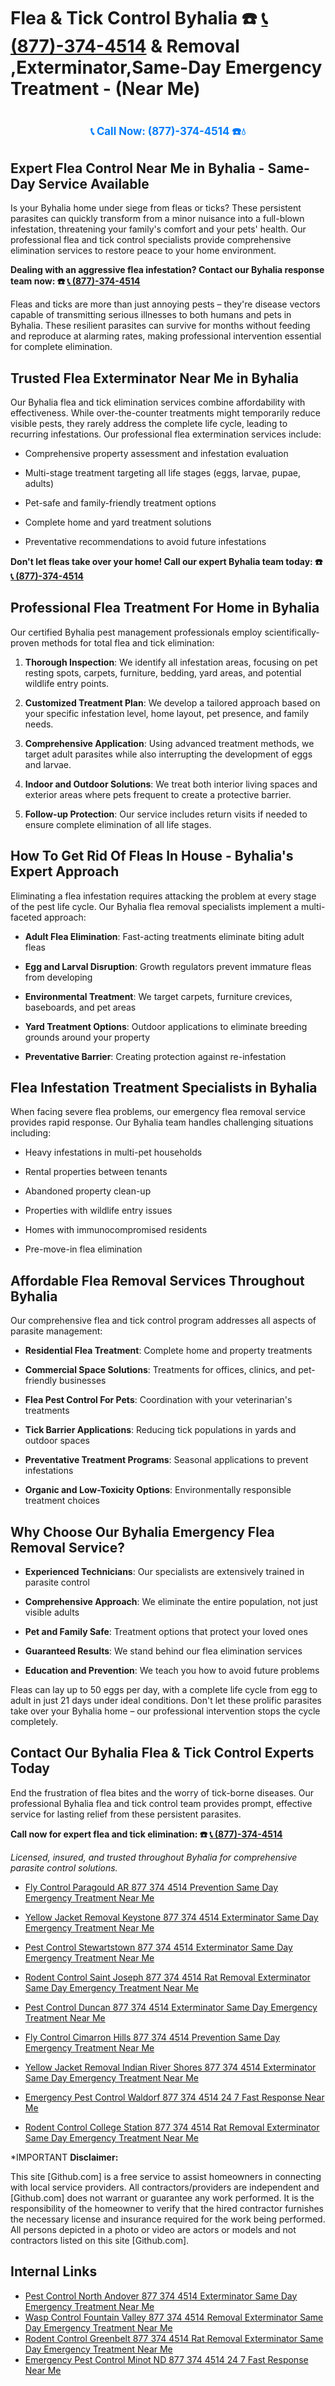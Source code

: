 # Flea & Tick Control Byhalia ☎️ [📞 (877)-374-4514](https://pest-control-4514.netlify.app) & Removal ,Exterminator,Same-Day Emergency Treatment - (Near Me) 
# 

<p align="center" style="font-size: 1.2em; font-weight: bold; margin: 20px 0;">
  <a href="https://pest-control-4514.netlify.app" target="_blank" style="color: #007BFF; text-decoration: none;">📞 Call Now: (877)-374-4514 ☎️💧</a>
</p>

## Expert Flea Control Near Me in Byhalia - Same-Day Service Available

Is your Byhalia home under siege from fleas or ticks? These persistent parasites can quickly transform from a minor nuisance into a full-blown infestation, threatening your family's comfort and your pets' health. Our professional flea and tick control specialists provide comprehensive elimination services to restore peace to your home environment.

**Dealing with an aggressive flea infestation? Contact our Byhalia response team now: ☎️ [📞 (877)-374-4514](https://pest-control-4514.netlify.app)**

Fleas and ticks are more than just annoying pests – they're disease vectors capable of transmitting serious illnesses to both humans and pets in Byhalia. These resilient parasites can survive for months without feeding and reproduce at alarming rates, making professional intervention essential for complete elimination.

## Trusted Flea Exterminator Near Me in Byhalia

Our Byhalia flea and tick elimination services combine affordability with effectiveness. While over-the-counter treatments might temporarily reduce visible pests, they rarely address the complete life cycle, leading to recurring infestations. Our professional flea extermination services include:

- Comprehensive property assessment and infestation evaluation  

- Multi-stage treatment targeting all life stages (eggs, larvae, pupae, adults)  

- Pet-safe and family-friendly treatment options  

- Complete home and yard treatment solutions  

- Preventative recommendations to avoid future infestations  

**Don't let fleas take over your home! Call our expert Byhalia team today: ☎️ [📞 (877)-374-4514](https://pest-control-4514.netlify.app)**

## Professional Flea Treatment For Home in Byhalia

Our certified Byhalia pest management professionals employ scientifically-proven methods for total flea and tick elimination:

1. **Thorough Inspection**: We identify all infestation areas, focusing on pet resting spots, carpets, furniture, bedding, yard areas, and potential wildlife entry points.  

2. **Customized Treatment Plan**: We develop a tailored approach based on your specific infestation level, home layout, pet presence, and family needs.  

3. **Comprehensive Application**: Using advanced treatment methods, we target adult parasites while also interrupting the development of eggs and larvae.  

4. **Indoor and Outdoor Solutions**: We treat both interior living spaces and exterior areas where pets frequent to create a protective barrier.  

5. **Follow-up Protection**: Our service includes return visits if needed to ensure complete elimination of all life stages.  

## How To Get Rid Of Fleas In House - Byhalia's Expert Approach

Eliminating a flea infestation requires attacking the problem at every stage of the pest life cycle. Our Byhalia flea removal specialists implement a multi-faceted approach:

- **Adult Flea Elimination**: Fast-acting treatments eliminate biting adult fleas  

- **Egg and Larval Disruption**: Growth regulators prevent immature fleas from developing  

- **Environmental Treatment**: We target carpets, furniture crevices, baseboards, and pet areas  

- **Yard Treatment Options**: Outdoor applications to eliminate breeding grounds around your property  

- **Preventative Barrier**: Creating protection against re-infestation  

## Flea Infestation Treatment Specialists in Byhalia

When facing severe flea problems, our emergency flea removal service provides rapid response. Our Byhalia team handles challenging situations including:

- Heavy infestations in multi-pet households  

- Rental properties between tenants  

- Abandoned property clean-up  

- Properties with wildlife entry issues  

- Homes with immunocompromised residents  

- Pre-move-in flea elimination  

## Affordable Flea Removal Services Throughout Byhalia

Our comprehensive flea and tick control program addresses all aspects of parasite management:

- **Residential Flea Treatment**: Complete home and property treatments  

- **Commercial Space Solutions**: Treatments for offices, clinics, and pet-friendly businesses  

- **Flea Pest Control For Pets**: Coordination with your veterinarian's treatments  

- **Tick Barrier Applications**: Reducing tick populations in yards and outdoor spaces  

- **Preventative Treatment Programs**: Seasonal applications to prevent infestations  

- **Organic and Low-Toxicity Options**: Environmentally responsible treatment choices  

## Why Choose Our Byhalia Emergency Flea Removal Service?

- **Experienced Technicians**: Our specialists are extensively trained in parasite control  

- **Comprehensive Approach**: We eliminate the entire population, not just visible adults  

- **Pet and Family Safe**: Treatment options that protect your loved ones  

- **Guaranteed Results**: We stand behind our flea elimination services  

- **Education and Prevention**: We teach you how to avoid future problems  

Fleas can lay up to 50 eggs per day, with a complete life cycle from egg to adult in just 21 days under ideal conditions. Don't let these prolific parasites take over your Byhalia home – our professional intervention stops the cycle completely.

## Contact Our Byhalia Flea & Tick Control Experts Today

End the frustration of flea bites and the worry of tick-borne diseases. Our professional Byhalia flea and tick control team provides prompt, effective service for lasting relief from these persistent parasites.

**Call now for expert flea and tick elimination: ☎️ [📞 (877)-374-4514](https://pest-control-4514.netlify.app)**

*Licensed, insured, and trusted throughout Byhalia for comprehensive parasite control solutions.*


- [Fly Control Paragould AR 877 374 4514 Prevention Same Day Emergency Treatment Near Me](https://github.com/allyoucaneatsushiin/plumbing-texas/blob/main/Fly-Control-Paragould-AR-877-374-4514-Prevention-Same-Day-Emergency-Treatment-Near-Me.md)
- [Yellow Jacket Removal Keystone 877 374 4514 Exterminator Same Day Emergency Treatment Near Me](https://github.com/allyoucaneatsushiin/plumbing-texas/blob/main/Yellow-Jacket-Removal-Keystone-877-374-4514-Exterminator-Same-Day-Emergency-Treatment-Near-Me.md)
- [Pest Control Stewartstown 877 374 4514 Exterminator Same Day Emergency Treatment Near Me](https://github.com/allyoucaneatsushiin/plumbing-texas/blob/main/Pest-Control-Stewartstown-877-374-4514-Exterminator-Same-Day-Emergency-Treatment-Near-Me.md)


- [Rodent Control Saint Joseph 877 374 4514 Rat Removal Exterminator Same Day Emergency Treatment Near Me](https://github.com/allyoucaneatsushiin/plumbing-texas/blob/main/Rodent-Control-Saint-Joseph-877-374-4514-Rat-Removal-Exterminator-Same-Day-Emergency-Treatment-Near-Me.md)
- [Pest Control Duncan 877 374 4514 Exterminator Same Day Emergency Treatment Near Me](https://github.com/allyoucaneatsushiin/plumbing-texas/blob/main/Pest-Control-Duncan-877-374-4514-Exterminator-Same-Day-Emergency-Treatment-Near-Me.md)
- [Fly Control Cimarron Hills 877 374 4514 Prevention Same Day Emergency Treatment Near Me](https://github.com/allyoucaneatsushiin/plumbing-texas/blob/main/Fly-Control-Cimarron-Hills-877-374-4514-Prevention-Same-Day-Emergency-Treatment-Near-Me.md)


- [Yellow Jacket Removal Indian River Shores 877 374 4514 Exterminator Same Day Emergency Treatment Near Me](https://github.com/allyoucaneatsushiin/plumbing-texas/blob/main/Yellow-Jacket-Removal-Indian-River-Shores-877-374-4514-Exterminator-Same-Day-Emergency-Treatment-Near-Me.md)
- [Emergency Pest Control Waldorf 877 374 4514 24 7 Fast Response Near Me](https://github.com/allyoucaneatsushiin/plumbing-texas/blob/main/Emergency-Pest-Control-Waldorf-877-374-4514-24-7-Fast-Response-Near-Me.md)
- [Rodent Control College Station 877 374 4514 Rat Removal Exterminator Same Day Emergency Treatment Near Me](https://github.com/allyoucaneatsushiin/plumbing-texas/blob/main/Rodent-Control-College-Station-877-374-4514-Rat-Removal-Exterminator-Same-Day-Emergency-Treatment-Near-Me.md)


*IMPORTANT **Disclaimer:**  

This site [Github.com] is a free service to assist homeowners in connecting with local service providers. All contractors/providers are independent and [Github.com] does not warrant or guarantee any work performed. It is the responsibility of the homeowner to verify that the hired contractor furnishes the necessary license and insurance required for the work being performed. All persons depicted in a photo or video are actors or models and not contractors listed on this site [Github.com].


## Internal Links
- [Pest Control North Andover 877 374 4514 Exterminator Same Day Emergency Treatment Near Me](https://github.com/allyoucaneatsushiin/plumbing-texas/blob/main/Pest-Control-North-Andover-877-374-4514-Exterminator-Same-Day-Emergency-Treatment-Near-Me.md)
- [Wasp Control Fountain Valley 877 374 4514 Removal Exterminator Same Day Emergency Treatment Near Me](https://github.com/allyoucaneatsushiin/plumbing-texas/blob/main/Wasp-Control-Fountain-Valley-877-374-4514-Removal-Exterminator-Same-Day-Emergency-Treatment-Near-Me.md)
- [Rodent Control Greenbelt 877 374 4514 Rat Removal Exterminator Same Day Emergency Treatment Near Me](https://github.com/allyoucaneatsushiin/plumbing-texas/blob/main/Rodent-Control-Greenbelt-877-374-4514-Rat-Removal-Exterminator-Same-Day-Emergency-Treatment-Near-Me.md)
- [Emergency Pest Control Minot ND 877 374 4514 24 7 Fast Response Near Me](https://github.com/allyoucaneatsushiin/plumbing-texas/blob/main/Emergency-Pest-Control-Minot-ND-877-374-4514-24-7-Fast-Response-Near-Me.md)
